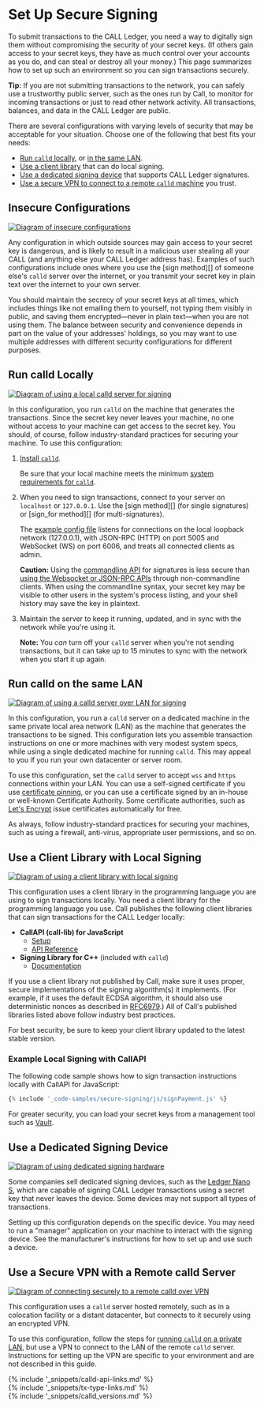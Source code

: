 # Set Up Secure Signing

To submit transactions to the CALL Ledger, you need a way to digitally sign them without compromising the security of your secret keys. (If others gain access to your secret keys, they have as much control over your accounts as you do, and can steal or destroy all your money.) This page summarizes how to set up such an environment so you can sign transactions securely.

**Tip:** If you are not submitting transactions to the network, you can safely use a trustworthy public server, such as the ones run by Call, to monitor for incoming transactions or just to read other network activity. All transactions, balances, and data in the CALL Ledger are public.

There are several configurations with varying levels of security that may be acceptable for your situation. Choose one of the following that best fits your needs:

- [Run `calld` locally](#run-calld-locally), or [in the same LAN](#run-calld-on-the-same-lan).
- [Use a client library](#use-a-client-library-with-local-signing) that can do local signing.
- [Use a dedicated signing device](#use-a-dedicated-signing-device) that supports CALL Ledger signatures.
- [Use a secure VPN to connect to a remote `calld` machine](#use-a-secure-vpn-with-a-remote-calld-server) you trust.

<!-- Source for all diagrams in this article: https://docs.google.com/presentation/d/1BfGyWgC0njoPiKUZz3gXHMVSUINE3Q-_lHqY_D0TGwg/ -->

## Insecure Configurations

[![Diagram of insecure configurations](img/insecure-signing-options.png)](img/insecure-signing-options.png)

Any configuration in which outside sources may gain access to your secret key is dangerous, and is likely to result in a malicious user stealing all your CALL (and anything else your CALL Ledger address has). Examples of such configurations include ones where you use the [sign method][] of someone else's `calld` server over the internet, or you transmit your secret key in plain text over the internet to your own server.

You should maintain the secrecy of your secret keys at all times, which includes things like not emailing them to yourself, not typing them visibly in public, and saving them encrypted—never in plain text—when you are not using them. The balance between security and convenience depends in part on the value of your addresses' holdings, so you may want to use multiple addresses with different security configurations for different purposes.

<!-- Note: I'd link "issuing and operational addresses" for an explanation of hot/cold wallet security, but it's particularly gateway/issued-currency centric, which is not appropriate for this context. -->


## Run calld Locally

[![Diagram of using a local calld server for signing](img/secure-signing-local-calld.png)](img/secure-signing-local-calld.png)

In this configuration, you run `calld` on the machine that generates the transactions.  Since the secret key never leaves your machine, no one without access to your machine can get access to the secret key. You should, of course, follow industry-standard practices for securing your machine. To use this configuration:

1. [Install `calld`](install-calld.html).

    Be sure that your local machine meets the minimum [system requirements for `calld`](system-requirements.html).

2. When you need to sign transactions, connect to your server on `localhost` or `127.0.0.1`. Use the [sign method][] (for single signatures) or [sign_for method][] (for multi-signatures).

    The [example config file](https://github.com/callchain/call-lib/blob/8429dd67e60ba360da591bfa905b58a35638fda1/cfg/calld-example.cfg#L1050-L1073) listens for connections on the local loopback network (127.0.0.1), with JSON-RPC (HTTP) on port 5005 and WebSocket (WS) on port 6006, and treats all connected clients as admin.

    **Caution:** Using the [commandline API](request-formatting.html#commandline-format) for signatures is less secure than [using the Websocket or JSON-RPC APIs](get-started-with-the-calld-api.html) through non-commandline clients. When using the commandline syntax, your secret key may be visible to other users in the system's process listing, and your shell history may save the key in plaintext.

3. Maintain the server to keep it running, updated, and in sync with the network while you're using it.

    **Note:** You _can_ turn off your `calld` server when you're not sending transactions, but it can take up to 15 minutes to sync with the network when you start it up again.


## Run calld on the same LAN

[![Diagram of using a calld server over LAN for signing](img/secure-signing-lan-calld.png)](img/secure-signing-lan-calld.png)

In this configuration, you run a `calld` server on a dedicated machine in the same private local area network (LAN) as the machine that generates the transactions to be signed. This configuration lets you assemble transaction instructions on one or more machines with very modest system specs, while using a single dedicated machine for running `calld`. This may appeal to you if you run your own datacenter or server room.

To use this configuration, set the `calld` server to accept `wss` and `https` connections within your LAN. You can use a self-signed certificate if you use [certificate pinning](https://en.wikipedia.org/wiki/Transport_Layer_Security#Certificate_pinning), or you can use a certificate signed by an in-house or well-known Certificate Authority. Some certificate authorities, such as [Let's Encrypt](https://letsencrypt.org/) issue certificates automatically for free.

<!--{# TODO: link api-over-lan.html with the detailed instructions when those are ready #}-->

As always, follow industry-standard practices for securing your machines, such as using a firewall, anti-virus, appropriate user permissions, and so on.


## Use a Client Library with Local Signing

[![Diagram of using a client library with local signing](img/secure-signing-client-library.png)](img/secure-signing-client-library.png)

This configuration uses a client library in the programming language you are using to sign transactions locally. You need a client library for the programming language you use. Call publishes the following client libraries that can sign transactions for the CALL Ledger locally:

- **CallAPI (call-lib) for JavaScript**
    - [Setup](get-started-with-callapi-for-javascript.html)
    - [API Reference](callapi-reference.html)
- **Signing Library for C++** (included with `calld`)
    - [Documentation](https://github.com/callchain/call-lib/tree/develop/Builds/linux#signing-library)

If you use a client library not published by Call, make sure it uses proper, secure implementations of the signing algorithm(s) it implements. (For example, if it uses the default ECDSA algorithm, it should also use deterministic nonces as described in [RFC6979](https://tools.ietf.org/html/rfc6979).) All of Call's published libraries listed above follow industry best practices.

For best security, be sure to keep your client library updated to the latest stable version.

### Example Local Signing with CallAPI

The following code sample shows how to sign transaction instructions locally with CallAPI for JavaScript:

```js
{% include '_code-samples/secure-signing/js/signPayment.js' %}
```

For greater security, you can load your secret keys from a management tool such as [Vault](https://www.vaultproject.io/).


## Use a Dedicated Signing Device

[![Diagram of using dedicated signing hardware](img/secure-signing-dedicated-hardware.png)](img/secure-signing-dedicated-hardware.png)

Some companies sell dedicated signing devices, such as the [Ledger Nano S](https://www.ledger.com/products/ledger-nano-s), which are capable of signing CALL Ledger transactions using a secret key that never leaves the device. Some devices may not support all types of transactions.

Setting up this configuration depends on the specific device. You may need to run a "manager" application on your machine to interact with the signing device. See the manufacturer's instructions for how to set up and use such a device.


## Use a Secure VPN with a Remote calld Server

[![Diagram of connecting securely to a remote `calld` over VPN](img/secure-signing-over-vpn.png)](img/secure-signing-over-vpn.png)

This configuration uses a `calld` server hosted remotely, such as in a colocation facility or a distant datacenter, but connects to it securely using an encrypted VPN.

To use this configuration, follow the steps for [running `calld` on a private LAN](#run-calld-on-the-same-lan), but use a VPN to connect to the LAN of the remote `calld` server. Instructions for setting up the VPN are specific to your environment and are not described in this guide.




<!--{# common link defs #}-->
{% include '_snippets/calld-api-links.md' %}			
{% include '_snippets/tx-type-links.md' %}			
{% include '_snippets/calld_versions.md' %}
